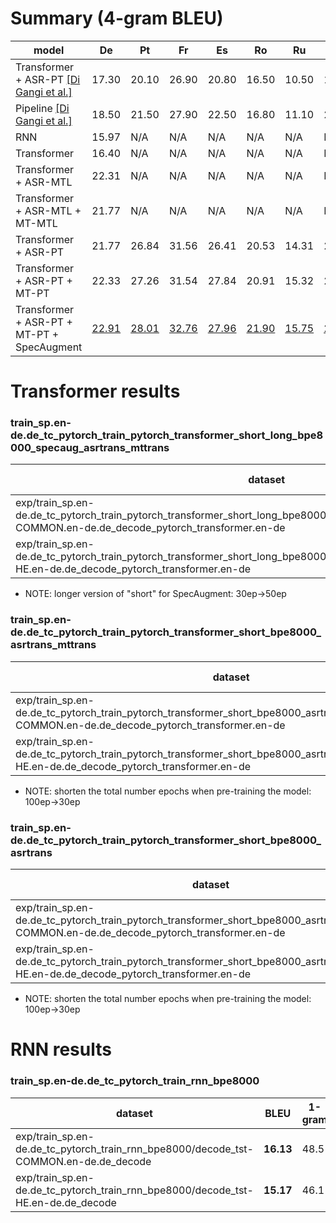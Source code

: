 # Summary (4-gram BLEU)
|model               |De   |Pt   |Fr   |Es   |Ro   |Ru   |Nl   |It   |
|--------------------|-----|-----|-----|-----|-----|-----|-----|-----|
|Transformer + ASR-PT [[Di Gangi et al.]](https://www.isca-speech.org/archive/Interspeech_2019/pdfs/3045.pdf)|17.30|20.10|26.90|20.80|16.50|10.50|18.80|16.80|
|Pipeline [[Di Gangi et al.]](https://www.isca-speech.org/archive/Interspeech_2019/pdfs/3045.pdf)|18.50|21.50|27.90|22.50|16.80|11.10|22.20|18.90|
|RNN                                       |15.97|N/A  |N/A  |N/A  |N/A  |N/A  |N/A  |N/A  |
|Transformer                               |16.40|N/A  |N/A  |N/A  |N/A  |N/A  |N/A  |N/A  |
|Transformer + ASR-MTL                     |22.31|N/A  |N/A  |N/A  |N/A  |N/A  |N/A  |N/A  |
|Transformer + ASR-MTL + MT-MTL            |21.77|N/A  |N/A  |N/A  |N/A  |N/A  |N/A  |N/A  |
|Transformer + ASR-PT                      |21.77|26.84|31.56|26.41|20.53|14.31|25.22|21.46|
|Transformer + ASR-PT + MT-PT              |22.33|27.26|31.54|27.84|20.91|15.32|26.86|22.81|
|Transformer + ASR-PT + MT-PT + SpecAugment|[22.91](https://drive.google.com/open?id=1KYduzn-500vbo1TO2WdxvE4za71BvrRA)|[28.01](https://drive.google.com/open?id=1PWDXlSpo8J-fj6S3FWxBWNqpsfPShlyV)|[32.76](https://drive.google.com/open?id=1mnOIjwu79Iw5B1eLP2boa9D6HUyi9_e2)|[27.96](https://drive.google.com/open?id=1kEaFjwd18OxJ5Xf0ylEWlWxwHF-fPi4N)|[21.90](https://drive.google.com/open?id=1j5izknFXzcAU-IOCSz9WALl6aEGSonUM)|[15.75](https://drive.google.com/open?id=1D0SB1t1wU4_lP7FQrD2ucZorFbWCv0jx)|[27.43](https://drive.google.com/open?id=1eF_LVCpfjTH5I97qcXm8AdShsTtfQtLg)|[23.75](https://drive.google.com/open?id=1Wjs7yEcNNUrc94pPzm-phVXrmrZZ2wgs)|


# Transformer results
### train_sp.en-de.de_tc_pytorch_train_pytorch_transformer_short_long_bpe8000_specaug_asrtrans_mttrans
|dataset|BLEU|1-gram|2-gram|3-gram|4-gram|BP|ratio|hyp_len|ref_len|
|---|---|---|---|---|---|---|---|---|---|
|exp/train_sp.en-de.de_tc_pytorch_train_pytorch_transformer_short_long_bpe8000_specaug_asrtrans_mttrans/decode_tst-COMMON.en-de.de_decode_pytorch_transformer.en-de|**22.91**|56.0|28.6|17.0|10.5|0.991|0.992|51023|51459|
|exp/train_sp.en-de.de_tc_pytorch_train_pytorch_transformer_short_long_bpe8000_specaug_asrtrans_mttrans/decode_tst-HE.en-de.de_decode_pytorch_transformer.en-de|**22.27**|53.1|27.1|16.4|10.4|1.000|1.014|12501|12327|
- NOTE: longer version of "short" for SpecAugment: 30ep->50ep

### train_sp.en-de.de_tc_pytorch_train_pytorch_transformer_short_bpe8000_asrtrans_mttrans
|dataset|BLEU|1-gram|2-gram|3-gram|4-gram|BP|ratio|hyp_len|ref_len|
|---|---|---|---|---|---|---|---|---|---|
|exp/train_sp.en-de.de_tc_pytorch_train_pytorch_transformer_short_bpe8000_asrtrans_mttrans/decode_tst-COMMON.en-de.de_decode_pytorch_transformer.en-de|**22.33**|55.5|28.1|16.5|10.2|0.986|0.986|50721|51459|
|exp/train_sp.en-de.de_tc_pytorch_train_pytorch_transformer_short_bpe8000_asrtrans_mttrans/decode_tst-HE.en-de.de_decode_pytorch_transformer.en-de|**21.59**|52.9|26.4|15.9|9.8|1.000|1.004|12380|12327|
- NOTE: shorten the total number epochs when pre-training the model: 100ep->30ep

### train_sp.en-de.de_tc_pytorch_train_pytorch_transformer_short_bpe8000_asrtrans
|dataset|BLEU|1-gram|2-gram|3-gram|4-gram|BP|ratio|hyp_len|ref_len|
|---|---|---|---|---|---|---|---|---|---|
|exp/train_sp.en-de.de_tc_pytorch_train_pytorch_transformer_short_bpe8000_asrtrans/decode_tst-COMMON.en-de.de_decode_pytorch_transformer.en-de|**21.77**|54.7|27.3|15.8|9.7|0.996|0.996|51260|51459|
|exp/train_sp.en-de.de_tc_pytorch_train_pytorch_transformer_short_bpe8000_asrtrans/decode_tst-HE.en-de.de_decode_pytorch_transformer.en-de|**19.91**|52.0|25.1|14.3|8.5|1.000|1.011|12457|12327|
- NOTE: shorten the total number epochs when pre-training the model: 100ep->30ep


# RNN results
### train_sp.en-de.de_tc_pytorch_train_rnn_bpe8000
|dataset|BLEU|1-gram|2-gram|3-gram|4-gram|BP|ratio|hyp_len|ref_len|
|---|---|---|---|---|---|---|---|---|---|
|exp/train_sp.en-de.de_tc_pytorch_train_rnn_bpe8000/decode_tst-COMMON.en-de.de_decode|**16.13**|48.5|21.1|11.0|6.0|1.000|1.001|51532|51459|
|exp/train_sp.en-de.de_tc_pytorch_train_rnn_bpe8000/decode_tst-HE.en-de.de_decode|**15.17**|46.1|19.6|10.2|5.7|1.000|1.029|12682|12327|
